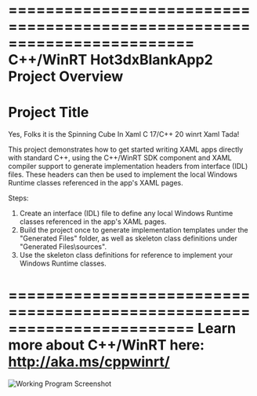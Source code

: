 ========================================================================
    C++/WinRT Hot3dxBlankApp2 Project Overview
========================================================================
# Project Title

Yes, Folks it is the Spinning Cube In Xaml C 17/C++ 20 winrt Xaml Tada!

This project demonstrates how to get started writing XAML apps directly
with standard C++, using the C++/WinRT SDK component and XAML compiler 
support to generate implementation headers from interface (IDL) files.
These headers can then be used to implement the local Windows Runtime 
classes referenced in the app's XAML pages.

Steps:
1. Create an interface (IDL) file to define any local Windows Runtime 
    classes referenced in the app's XAML pages.
2. Build the project once to generate implementation templates under 
    the "Generated Files" folder, as well as skeleton class definitions 
    under "Generated Files\sources".  
3. Use the skeleton class definitions for reference to implement your
    Windows Runtime classes.

========================================================================
Learn more about C++/WinRT here:
http://aka.ms/cppwinrt/
========================================================================

![Working Program Screenshot](https://github.com/hot3dx/Hot3dxBlankApp2WinRTVS2026/blob/wip/local-save/Halloween10_31_2025__4_49_pm.png)


